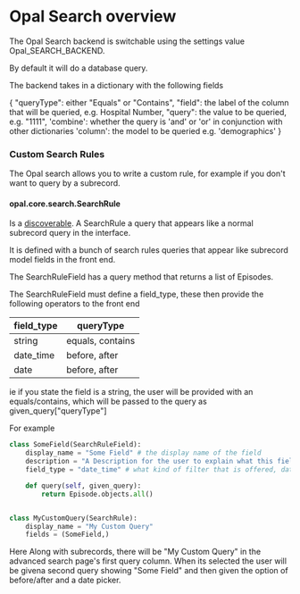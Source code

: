 # Opal Search overview

The Opal Search backend is switchable using the settings value Opal_SEARCH_BACKEND.

By default it will do a database query.

The backend takes in a dictionary with the following fields

{
      "queryType": either "Equals" or "Contains",
      "field": the label of the column that will be queried, e.g. Hospital Number,
      "query": the value to be queried, e.g. "1111",
      'combine': whether the query is 'and' or 'or' in conjunction with other dictionaries
      'column': the model to be queried e.g. 'demographics'
}


### Custom Search Rules

The Opal search allows you to write a custom rule, for example if you don't want to query by a subrecord.

#### opal.core.search.SearchRule
Is a [discoverable](../guides/discoverable.md). A SearchRule a query that appears like a normal subrecord
query in the interface.

It is defined with a bunch of search rules queries that appear like subrecord model fields in the
front end.

The SearchRuleField has a query method that returns a list of Episodes.

The SearchRuleField must define a field_type, these then provide the following operators
to the front end

|  field_type | queryType   |
|---|---|
|  string | equals, contains  |
|  date_time | before, after  |
|  date | before, after  |

ie if you state the field is a string, the user will be provided with an
equals/contains, which will be passed to the query as given_query["queryType"]



For example

```python
class SomeField(SearchRuleField):
    display_name = "Some Field" # the display name of the field
    description = "A Description for the user to explain what this field means"
    field_type = "date_time" # what kind of filter that is offered, datetime will off before and after

    def query(self, given_query):
        return Episode.objects.all()


class MyCustomQuery(SearchRule):
    display_name = "My Custom Query"
    fields = (SomeField,)
```


Here Along with subrecords, there will be "My Custom Query" in the advanced search page's first query column. When its selected the user will be givena  second query showing "Some Field" and then given the option of before/after and a date picker.
